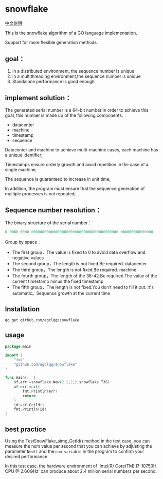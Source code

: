 # snowflake
[中文说明](README_ZH.md)

This is the snowflake algorithm of a GO language implementation.

Support for more flexible generation methods.

## goal：
1. In a distributed environment, the sequence number is unique
2. In a multithreading environment,the sequence number is unique
3. Standalone performance is good enough

## implement solution：
The generated serial number is a 64-bit number.In order to achieve this goal, this number is made up of the following components:
* datacenter
* machine
* timestamp
* sequence

Datacenter and machine to achieve multi-machine cases, each machine has a unique identifier;

Timestamps ensure orderly growth and avoid repetition in the case of a single machine;

The sequence is guaranteed to increase in unit time;

In addition, the program must ensure that the sequence generation of multiple processes is not repeated;
## Sequence number resolution：
The binary structure of the serial number：
```go
0 0000 0000 0000000000000000000000000000000000000000 000000000000000
```
Group by space：
* The first group，The value is fixed to 0 to avoid data overflow and negative values
* The second group，The length is not fixed.Be required. datacenter
* The third group，The length is not fixed.Be required. machine
* The fourth group，The length of the 38-42.Be required.The value of the current timestamp minus the fixed timestamp
* The fifth group，The length is not fixed.You don't need to fill it out. It's automatic。Sequence growth at the current time

## Installation
```shell
go get github.com/agclqq/snowflake
```
## usage
```go
package main

import (
	"fmt"
	"github.com/agclqq/snowflake"
)

func main()  {
	sf,err:=snowflake.New(2,2,2,2,snowflake.T38)
	if err!=nil{
		fmt.Println(err)
		return
	}
	id:=sf.GetId()
	fmt.Println(id)
}
```

## best practice

Using the TestSnowFlake_simg_GetId() method in the test case, you can measure the num value per second that you can achieve by adjusting the parameter `New()` and the `num variable` in the program to confirm your desired performance.


In this test case, the hardware environment of 'Intel(R) Core(TM) I7-10750H CPU @ 2.60GHz' can produce about 2.4 million serial numbers per second.


